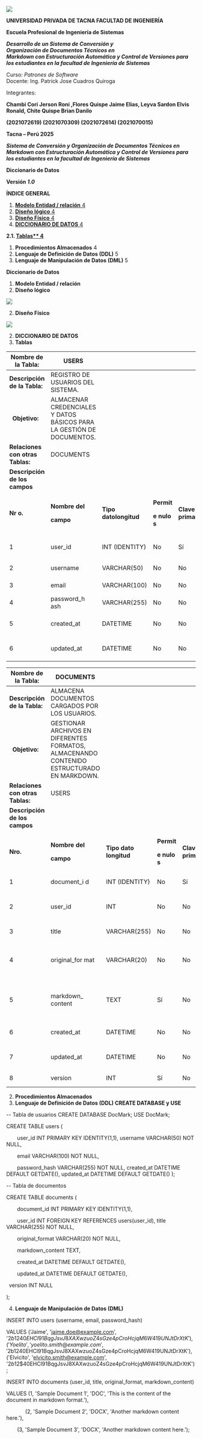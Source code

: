 ﻿![](img/1.png)

**UNIVERSIDAD PRIVADA DE TACNA FACULTAD DE INGENIERÍA** 

**Escuela Profesional de Ingeniería de Sistemas** 

***Desarrollo de un Sistema de Conversión y \
Organización de Documentos Técnicos en \
Markdown con Estructuración Automática y Control de Versiones para los estudiantes en la facultad de Ingeniería de Sistemas***

Curso: *Patrones de Software* \
Docente: Ing. Patrick Jose Cuadros Quiroga 

Integrantes: 

**Chambi Cori Jerson Roni ,Flores Quispe Jaime Elias, Leyva Sardon Elvis Ronald, Chite Quispe Brian Danilo** 

**(2021072619) (2021070309) (2021072614) (2021070015)**  

**Tacna – Perú 2025** 

***Sistema de Conversión y Organización de Documentos Técnicos en Markdown con Estructuración Automática y Control de Versiones para los estudiantes en la facultad de Ingeniería de Sistemas*** 

**Diccionario de Datos** 

**Versión *1.0*** 

**ÍNDICE GENERAL** 

1. [**Modelo Entidad / relación**  4 ](#_page3_x55.00_y104.04)
1. [**Diseño lógico**  4 ](#_page3_x55.00_y127.04)
1. [**Diseño Físico**  4 ](#_page3_x55.00_y446.04)
2. [**DICCIONARIO DE DATOS**  4 ](#_page4_x55.00_y50.04)

**2.1.  [Tablas**  4 ](#_page4_x55.00_y77.04)**

1. **Procedimientos Almacenados**  4 
1. **Lenguaje de Definición de Datos (DDL)**  5 
1. **Lenguaje de Manipulación de Datos (DML)**  5 

**Diccionario de Datos** 

1. **Modelo<a name="_page3_x55.00_y104.04"></a> Entidad / relación** 
1. **Diseño<a name="_page3_x55.00_y127.04"></a> lógico** 

![](img/2.png)

2. **Diseño<a name="_page3_x55.00_y446.04"></a> Físico** 

![](img/3.png)

2. **DICCIONARIO<a name="_page4_x55.00_y50.04"></a> DE DATOS** 
1. **Tablas<a name="_page4_x55.00_y77.04"></a>** 



|**Nombre de la Tabla:** |USERS ||||||
| - | - | :- | :- | :- | :- | :- |
|**Descripción de la Tabla:** |REGISTRO DE USUARIOS DEL SISTEMA. ||||||
|` `**Objetivo:** |ALMACENAR CREDENCIALES Y DATOS BÁSICOS PARA LA GESTIÓN DE DOCUMENTOS. ||||||
|**Relaciones con otras Tablas:** |DOCUMENTS ||||||
|**Descripción de los campos** |||||||
|**Nr o.** |<p>**Nombre del** </p><p>**campo** </p>|**Tipo datolongitud** |<p>**Permit**</p><p>**e nulo s** </p>|**Clave primaria** |**Clave foránea** |**Descripción del campo** |
|1|user\_id|INT (IDENTITY)|No|Sí|No|Identificador único del usuario|
|2|username|VARCHAR(50)|No|No|No|Nombre de usuario|
|3|email|VARCHAR(100)|No|No|No|Correo electrónico|
|4|password\_h ash|VARCHAR(255)|No|No|No|Contraseña encriptada|
|5|created\_at|DATETIME|No|No|No|Fecha de creación del registro|
|6|updated\_at|DATETIME|No|No|No|Fecha de última actualización|



|**Nombre de la Tabla:** |DOCUMENTS||||||
| - | - | :- | :- | :- | :- | :- |
|**Descripción de la Tabla:** |ALMACENA DOCUMENTOS CARGADOS POR LOS USUARIOS.||||||
|` `**Objetivo:** |GESTIONAR ARCHIVOS EN DIFERENTES FORMATOS, ALMACENANDO CONTENIDO ESTRUCTURADO EN MARKDOWN. ||||||
|**Relaciones con otras Tablas:** |USERS ||||||
|**Descripción de los campos** |||||||
|**Nro.** |<p>**Nombre del**</p><p>**campo** </p>|**Tipo dato longitud** |<p>**Permit**</p><p>**e nulo s** </p>|**Clave primaria** |**Clave foránea** |**Descripción del campo** |
|1|document\_i d|INT (IDENTITY)|No|Sí|No|ID único del documento|
|2|user\_id|INT|No|No|Sí|Relación con el usuario propietario (users)|
|3|title|VARCHAR(255)|No|No|No|Título del documento|
|4|original\_for mat|VARCHAR(20)|No|No|No|Formato original del documento (PDF, DOCX, etc.)|
|5|markdown\_ content|TEXT|Sí|No|No|Contenido del documento en formato markdown|
|6|created\_at|DATETIME|No|No|No|Fecha de creación del documento|
|7 |updated\_at |DATETIME |No |No |No |Fecha de última actualización |
|8 |version |INT |Sí |No |No |Versión del documento |

2. **Procedimientos Almacenados** 
2. **Lenguaje de Definición de Datos (DDL) CREATE DATABASE y USE** 

-- Tabla de usuarios CREATE DATABASE DocMark; USE DocMark; 

CREATE TABLE users ( 

`    `user\_id INT PRIMARY KEY IDENTITY(1,1),     username VARCHAR(50) NOT NULL, 

`    `email VARCHAR(100) NOT NULL, 

`    `password\_hash VARCHAR(255) NOT NULL,     created\_at DATETIME DEFAULT GETDATE(),     updated\_at DATETIME DEFAULT GETDATE() ); 

-- Tabla de documentos 

CREATE TABLE documents ( 

`    `document\_id INT PRIMARY KEY IDENTITY(1,1), 

`    `user\_id INT FOREIGN KEY REFERENCES users(user\_id),     title VARCHAR(255) NOT NULL, 

`    `original\_format VARCHAR(20) NOT NULL,  

`    `markdown\_content TEXT, 

`    `created\_at DATETIME DEFAULT GETDATE(), 

`    `updated\_at DATETIME DEFAULT GETDATE(), 

` `version INT NULL 

);

4. **Lenguaje de Manipulación de Datos (DML)** 

INSERT INTO users (username, email, password\_hash)  

VALUES ('Jaime', 'jaime.doe@example.com', '$2b$12$40EHCl91BqgJsvJ8XAXwzuoZ4sGze4pCroHcjqM6W419UNJtDrXtK'),        ('Yoelito', 'yoelito.smith@example.com', '$2b$12$40EHCl91BqgJsvJ8XAXwzuoZ4sGze4pCroHcjqM6W419UNJtDrXtK'),     ('Elvicito', 'elvicito.smith@example.com', '$2b$12$40EHCl91BqgJsvJ8XAXwzuoZ4sGze4pCroHcjqM6W419UNJtDrXtK'); 

INSERT INTO documents (user\_id, title, original\_format, markdown\_content)  

VALUES (1, 'Sample Document 1', 'DOC', 'This is the content of the document in markdown format.'),  

`       `(2, 'Sample Document 2', 'DOCX', 'Another markdown content here.'), 

`    `(3, 'Sample Document 3', 'DOCX', 'Another markdown content here.');

